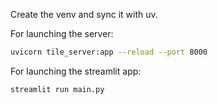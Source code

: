 Create the venv and sync it with uv.

For launching the server:

```bash
uvicorn tile_server:app --reload --port 8000
```

For launching the streamlit app:

```bash
streamlit run main.py
```